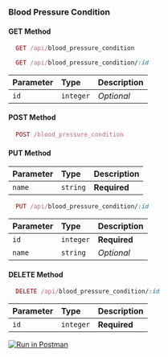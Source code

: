 ### Blood Pressure Condition

#### GET Method

```ruby
  GET /api/blood_pressure_condition
```

```ruby
  GET /api/blood_pressure_condition/:id
```

| Parameter | Type      | Description |
| :-------- | :-------- | :---------- |
| `id`      | `integer` | _Optional_  |

#### POST Method

```ruby
  POST /blood_pressure_condition
```

#### PUT Method

| Parameter | Type     | Description  |
| :-------- | :------- | :----------- |
| `name`    | `string` | **Required** |

```ruby
  PUT /api/blood_pressure_condition/:id
```

| Parameter | Type      | Description  |
| :-------- | :-------- | :----------- |
| `id`      | `integer` | **Required** |
| `name`    | `string`  | _Optional_   |

#### DELETE Method

```ruby
  DELETE /api/blood_pressure_condition/:id
```

| Parameter | Type      | Description  |
| :-------- | :-------- | :----------- |
| `id`      | `integer` | **Required** |

[![Run in Postman](https://run.pstmn.io/button.svg)](https://documenter.getpostman.com/view/18486227/UzJFudWs)
